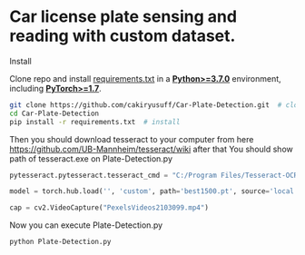 
<h1>Car license plate sensing and reading with custom dataset.</h1>
<summary>Install</summary>

Clone repo and install [requirements.txt](https://github.com/ultralytics/yolov5/blob/master/requirements.txt) in a
[**Python>=3.7.0**](https://www.python.org/) environment, including
[**PyTorch>=1.7**](https://pytorch.org/get-started/locally/).

```bash
git clone https://github.com/cakiryusuff/Car-Plate-Detection.git  # clone
cd Car-Plate-Detection
pip install -r requirements.txt  # install
```
Then you should download tesseract to your computer from here https://github.com/UB-Mannheim/tesseract/wiki after that
You should show path of tesseract.exe on Plate-Detection.py
  
```python
pytesseract.pytesseract.tesseract_cmd = "C:/Program Files/Tesseract-OCR/tesseract.exe" #Right Here

model = torch.hub.load('', 'custom', path='best1500.pt', source='local')

cap = cv2.VideoCapture("PexelsVideos2103099.mp4")
```

Now you can execute Plate-Detection.py
```command
python Plate-Detection.py
```

